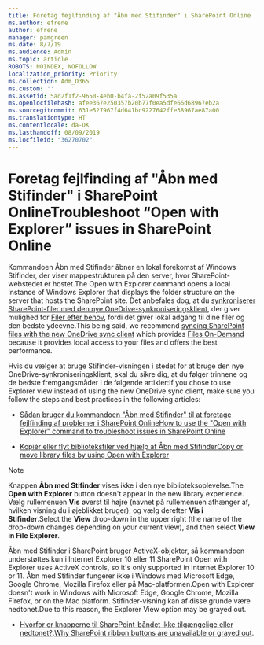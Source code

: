 ```yaml
---
title: Foretag fejlfinding af "Åbn med Stifinder" i SharePoint Online
ms.author: efrene
author: efrene
manager: pamgreen
ms.date: 8/7/19
ms.audience: Admin
ms.topic: article
ROBOTS: NOINDEX, NOFOLLOW
localization_priority: Priority
ms.collection: Adm_O365
ms.custom: ''
ms.assetid: 5ad2f1f2-9650-4eb0-b4fa-2f52a09f535a
ms.openlocfilehash: afee367e250357b20b77f0ea5dfe66d68967eb2a
ms.sourcegitcommit: 631e527967f4d641bc9227642ffe38967ae87a00
ms.translationtype: HT
ms.contentlocale: da-DK
ms.lasthandoff: 08/09/2019
ms.locfileid: "36270702"
---
```

# <a name="troubleshoot-open-with-explorer-issues-in-sharepoint-online"></a><span data-ttu-id="dcc5a-102">Foretag fejlfinding af "Åbn med Stifinder" i SharePoint Online</span><span class="sxs-lookup"><span data-stu-id="dcc5a-102">Troubleshoot “Open with Explorer” issues in SharePoint Online</span></span>

<span data-ttu-id="dcc5a-103">Kommandoen Åbn med Stifinder åbner en lokal forekomst af Windows Stifinder, der viser mappestrukturen på den server, hvor SharePoint-webstedet er hostet.</span><span class="sxs-lookup"><span data-stu-id="dcc5a-103">The Open with Explorer command opens a local instance of Windows Explorer that displays the folder structure on the server that hosts the SharePoint site.</span></span> <span data-ttu-id="dcc5a-104">Det anbefales dog, at du [synkroniserer SharePoint-filer med den nye OneDrive-synkroniseringsklient](https://support.office.com/article/sync-sharepoint-files-with-the-new-onedrive-sync-client-6de9ede8-5b6e-4503-80b2-6190f3354a88)</a>, der giver mulighed for [Filer efter behov](https://support.office.com/article/learn-about-onedrive-files-on-demand-0e6860d3-d9f3-4971-b321-7092438fb38e), fordi det giver lokal adgang til dine filer og den bedste ydeevne.</span><span class="sxs-lookup"><span data-stu-id="dcc5a-104">This being said, we recommend [syncing SharePoint files with the new OneDrive sync client](https://support.office.com/article/sync-sharepoint-files-with-the-new-onedrive-sync-client-6de9ede8-5b6e-4503-80b2-6190f3354a88)</a> which provides [Files On-Demand](https://support.office.com/article/learn-about-onedrive-files-on-demand-0e6860d3-d9f3-4971-b321-7092438fb38e) because it provides local access to your files and offers the best performance.</span></span>


<span data-ttu-id="dcc5a-105">Hvis du vælger at bruge Stifinder-visningen i stedet for at bruge den nye OneDrive-synkroniseringsklient, skal du sikre dig, at du følger trinnene og de bedste fremgangsmåder i de følgende artikler:</span><span class="sxs-lookup"><span data-stu-id="dcc5a-105">If you chose to use Explorer view instead of using the new OneDrive sync client, make sure you follow the steps and best practices in the following articles:</span></span>

- [<span data-ttu-id="dcc5a-106">Sådan bruger du kommandoen "Åbn med Stifinder" til at foretage fejlfinding af problemer i SharePoint Online</span><span class="sxs-lookup"><span data-stu-id="dcc5a-106">How to use the "Open with Explorer" command to troubleshoot issues in SharePoint Online</span></span>](https://support.office.com/article/How-to-use-the-Open-with-Explorer-command-to-troubleshoot-issues-in-SharePoint-Online-87155331-0c92-4224-a4c1-da5c21c4ade4)

- [<span data-ttu-id="dcc5a-107">Kopiér eller flyt biblioteksfiler ved hjælp af Åbn med Stifinder</span><span class="sxs-lookup"><span data-stu-id="dcc5a-107">Copy or move library files by using Open with Explorer</span></span>](https://support.office.com/article/copy-or-move-library-files-by-using-open-with-explorer-aaee7bfb-e2a1-42ee-8fc0-bcc0754f04d2)

> [!Note]  
> <span data-ttu-id="dcc5a-108">Knappen **Åbn med Stifinder** vises ikke i den nye biblioteksoplevelse.</span><span class="sxs-lookup"><span data-stu-id="dcc5a-108">The **Open with Explorer** button doesn't appear in the new library experience.</span></span> <span data-ttu-id="dcc5a-109">Vælg rullemenuen **Vis** øverst til højre (navnet på rullemenuen afhænger af, hvilken visning du i øjeblikket bruger), og vælg derefter **Vis i Stifinder**.</span><span class="sxs-lookup"><span data-stu-id="dcc5a-109">Select the **View** drop-down in the upper right (the name of the drop-down changes depending on your current view), and then select **View in File Explorer**.</span></span>
>
 ><span data-ttu-id="dcc5a-110">Åbn med Stifinder i SharePoint bruger ActiveX-objekter, så kommandoen understøttes kun i Internet Explorer 10 eller 11.</span><span class="sxs-lookup"><span data-stu-id="dcc5a-110">SharePoint Open with Explorer uses ActiveX controls, so it's only supported in Internet Explorer 10 or 11.</span></span> <span data-ttu-id="dcc5a-111">Åbn med Stifinder fungerer ikke i Windows med Microsoft Edge, Google Chrome, Mozilla Firefox eller på Mac-platformen.</span><span class="sxs-lookup"><span data-stu-id="dcc5a-111">Open with Explorer doesn't work in Windows with Microsoft Edge, Google Chrome, Mozilla Firefox, or on the Mac platform.</span></span> <span data-ttu-id="dcc5a-112">Stifinder-visning kan af disse grunde være nedtonet.</span><span class="sxs-lookup"><span data-stu-id="dcc5a-112">Due to this reason, the Explorer View option may be grayed out.</span></span>
>
> - <span data-ttu-id="dcc5a-113">[Hvorfor er knapperne til SharePoint-båndet ikke tilgængelige eller nedtonet?](https://support.office.com/article/Why-SharePoint-ribbon-buttons-are-unavailable-48b0939a-2efb-4e79-b5e8-b2c4cb5d04ca).</span><span class="sxs-lookup"><span data-stu-id="dcc5a-113">[Why SharePoint ribbon buttons are unavailable or grayed out](https://support.office.com/article/Why-SharePoint-ribbon-buttons-are-unavailable-48b0939a-2efb-4e79-b5e8-b2c4cb5d04ca).</span></span>
  

